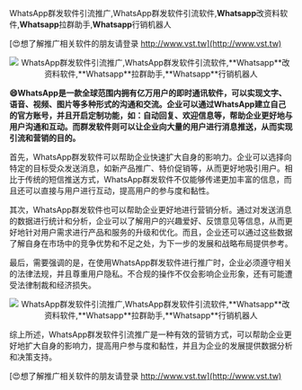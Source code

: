 WhatsApp群发软件引流推广,WhatsApp群发软件引流软件,**Whatsapp**改资料软件,**Whatsapp**拉群助手,**Whatsapp**行销机器人

[😍想了解推广相关软件的朋友请登录 http://www.vst.tw](http://www.vst.tw)

 <center><img src="https://vst.tw/MP4/tuiguang/png/8.png" alt="WhatsApp群发软件引流推广,WhatsApp群发软件引流软件,**Whatsapp**改资料软件,**Whatsapp**拉群助手,**Whatsapp**行销机器人"></center>

**😄WhatsApp是一款全球范围内拥有亿万用户的即时通讯软件，可以实现文字、语音、视频、图片等多种形式的沟通和交流。企业可以通过WhatsApp建立自己的官方账号，并且开启定制功能，如：自动回复、欢迎信息等，帮助企业更好地与用户沟通和互动。而群发软件则可以让企业向大量的用户进行消息推送，从而实现引流和营销的目的。**

首先，WhatsApp群发软件可以帮助企业快速扩大自身的影响力。企业可以选择向特定的目标受众发送消息，如新产品推广、特价促销等，从而更好地吸引用户。相比于传统的短信推送方式，WhatsApp群发软件不仅能够传递更加丰富的信息，而且还可以直接与用户进行互动，提高用户的参与度和黏性。

其次，WhatsApp群发软件也可以帮助企业更好地进行营销分析。通过对发送消息的数据进行统计和分析，企业可以了解用户的兴趣爱好、反馈意见等信息，从而更好地针对用户需求进行产品和服务的升级和优化。而且，企业还可以通过这些数据了解自身在市场中的竞争优势和不足之处，为下一步的发展和战略布局提供参考。

最后，需要强调的是，在使用WhatsApp群发软件进行推广时，企业必须遵守相关的法律法规，并且尊重用户隐私。不合规的操作不仅会影响企业形象，还有可能遭受法律制裁和经济损失。

 <center><img src="https://vst.tw/MP4/tuiguang/png/4.png" alt="WhatsApp群发软件引流推广,WhatsApp群发软件引流软件,**Whatsapp**改资料软件,**Whatsapp**拉群助手,**Whatsapp**行销机器人"></center>

综上所述，WhatsApp群发软件引流推广是一种有效的营销方式，可以帮助企业更好地扩大自身的影响力，提高用户参与度和黏性，并且为企业的发展提供数据分析和决策支持。

[😍想了解推广相关软件的朋友请登录 http://www.vst.tw](http://www.vst.tw)



